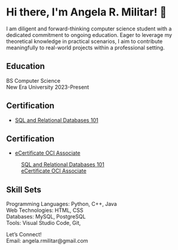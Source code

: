<!DOCTYPE html>
<html lang="en">

<head>
    <meta charset="UTF-8">
    <meta http-equiv="X-UA-Compatible" content="IE=edge">
    <meta name="viewport" content="width=device-width, initial-scale=1.0">
    
</head>
<body>
    <div id="resume">
        <h1>Hi there, I'm Angela R. Militar! 👋</h1>
                    <p id="objective">I am diligent and forward-thinking computer science student with a dedicated commitment to ongoing education. Eager to leverage my theoretical knowledge in practical scenarios, I aim to contribute meaningfully to real-world projects within a professional setting.
                        </dl>
                        <dl>
                             <h2
                       <h2>Education</h2>
BS Computer Science
<br>New Era University
2023-Present
                            <h2

 ## Certification
  - [SQL and Relational Databases 101](https://courses.cognitiveclass.ai/certificates/3e3b89f507524613a5df424c0147b6d2)

 ## Certification
  - [eCertificate OCI Associate ](https://drive.google.com/file/d/14nS9QZ9g4-p7WVMiW7mhAE_KhABfeuDJ/view)
        
                                   
<dd>
<a href="(https://courses.cognitiveclass.ai/certificates/6dd8ba510a6943498c2e7d54bd5a06f0)" target="_blank">SQL and Relational Databases 101</a>
                                    </dd>
<dd>
<a href="https://drive.google.com/drive/u/1/folders/1odDhkYKS8jDYduz7ifpvycv14RPcTsCZ" target="_blank">eCertificate OCI Associate </a>
                                    </dd>
                       <h2>Skill Sets</h2>

<p>Programming Languages: Python, C++, Java<br>Web Technologies: HTML, CSS<br>Databases: MySQL, PostgreSQL <br>Tools: Visual Studio Code, Git,</p>

<p>Let’s Connect!<br>Email: angela.rmilitar@gmail.com</p>
                            

</body>

</html>
